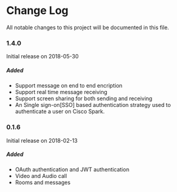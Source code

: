 # Change Log
All notable changes to this project will be documented in this file.


### 1.4.0

Initial release on 2018-05-30

##### Added
- Support message on end to end encription
- Support real time message receiving
- Support screen sharing for both sending and receiving
- An Single sign-on[SSO] based authentication strategy used to authenticate a user on Cisco Spark.

### 0.1.6

Initial release on 2018-02-13

##### Added
- OAuth authentication and JWT authentication
- Video and Audio call
- Rooms and messages
